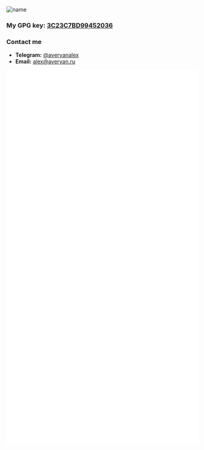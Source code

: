 <p><img align="center" src="https://readme-typing-svg.herokuapp.com?font=Fira+Code&duration=3000&pause=1000&width=435&lines=%F0%9F%8E%93+Learning+CS+at+HSE" alt="name"/></p>

### My GPG key: [3C23C7BD99452036](https://keyoxide.org/a0ff4f266b800b86726dea5b3c23c7bd99452036)

### Contact me

- **Telegram:** [@averyanalex](https://t.me/averyanalex)
- **Email:** [alex@averyan.ru](mailto:alex@averyan.ru)

<!-- ### Skills

<div>
<p><a href="https://www.rust-lang.org/"><img style="vertical-align: middle;" alt="Rust" src="https://img.shields.io/badge/Rust-000000?style=for-the-badge&logo=Rust"/></a> sus</p>
<p><a href="https://www.rust-lang.org/"><img alt="Linux" src="https://img.shields.io/badge/Linux-000000?style=for-the-badge&logo=Linux"/></a></p>
</div> -->

<p align="center"><img src="/github-metrics.svg" /></p>

